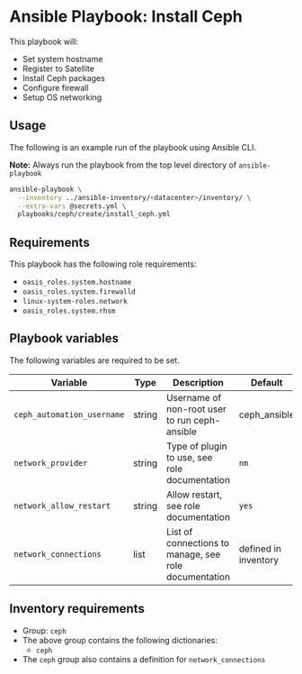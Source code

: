 # Ansible Playbook: Install Ceph

This playbook will:

- Set system hostname
- Register to Satellite
- Install Ceph packages
- Configure firewall
- Setup OS networking

## Usage

The following is an example run of the playbook using Ansible CLI.

**Note:** Always run the playbook from the top level directory of `ansible-playbook`

```sh
ansible-playbook \
  --inventory ../ansible-inventory/<datacenter>/inventory/ \
  --extra-vars @secrets.yml \
  playbooks/ceph/create/install_ceph.yml
```

## Requirements

This playbook has the following role requirements:

  - `oasis_roles.system.hostname`
  - `oasis_roles.system.firewalld`
  - `linux-system-roles.network`
  - `oasis_roles.system.rhsm`

## Playbook variables

The following variables are required to be set.

| Variable | Type | Description | Default |
| -------- | ---- | ----------- | ------- |
| `ceph_automation_username` | string | Username of non-root user to run ceph-ansible | ceph_ansible
| `network_provider` | string | Type of plugin to use, see role documentation | `nm`
| `network_allow_restart` | string | Allow restart, see role documentation | `yes`
| `network_connections` | list | List of connections to manage, see role documentation | defined in inventory

## Inventory requirements

- Group: `ceph`
- The above group contains the following dictionaries:
  - `ceph`
- The `ceph` group also contains a definition for `network_connections`
